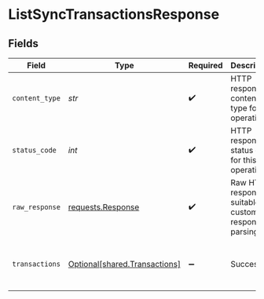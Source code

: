 # ListSyncTransactionsResponse


## Fields

| Field                                                                                                                                                                                | Type                                                                                                                                                                                 | Required                                                                                                                                                                             | Description                                                                                                                                                                          | Example                                                                                                                                                                              |
| ------------------------------------------------------------------------------------------------------------------------------------------------------------------------------------ | ------------------------------------------------------------------------------------------------------------------------------------------------------------------------------------ | ------------------------------------------------------------------------------------------------------------------------------------------------------------------------------------ | ------------------------------------------------------------------------------------------------------------------------------------------------------------------------------------ | ------------------------------------------------------------------------------------------------------------------------------------------------------------------------------------ |
| `content_type`                                                                                                                                                                       | *str*                                                                                                                                                                                | :heavy_check_mark:                                                                                                                                                                   | HTTP response content type for this operation                                                                                                                                        |                                                                                                                                                                                      |
| `status_code`                                                                                                                                                                        | *int*                                                                                                                                                                                | :heavy_check_mark:                                                                                                                                                                   | HTTP response status code for this operation                                                                                                                                         |                                                                                                                                                                                      |
| `raw_response`                                                                                                                                                                       | [requests.Response](https://requests.readthedocs.io/en/latest/api/#requests.Response)                                                                                                | :heavy_check_mark:                                                                                                                                                                   | Raw HTTP response; suitable for custom response parsing                                                                                                                              |                                                                                                                                                                                      |
| `transactions`                                                                                                                                                                       | [Optional[shared.Transactions]](../../models/shared/transactions.md)                                                                                                                 | :heavy_minus_sign:                                                                                                                                                                   | Success                                                                                                                                                                              | {"_links":{"pageNumber":1,"pageSize":10,"totalResults":1,"self":{"href":"/companies/{id}/data/{dataType}"},"current":{"href":"/companies/{id}/data/{dataType}?page=1&pageSize=10"}}} |